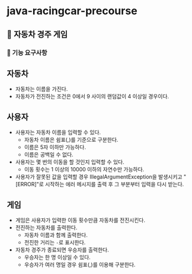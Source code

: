 # java-racingcar-precourse

## 🚗 자동차 경주 게임

### 📝 기능 요구사항

## 자동차
- 자동차는 이름을 가진다.
- 자동차가 전진하는 조건은 0에서 9 사이의 랜덤값이 4 이상일 경우이다.

## 사용자
- 사용자는 자동차 이름을 입력할 수 있다.
  - 자동차 이름은 쉼표(,)를 기준으로 구분한다.
  - 이름은 5자 이하만 가능하다.
  - 이름은 공백일 수 없다.
- 사용자는 몇 번의 이동을 할 것인지 입력할 수 있다.
  - 이동 횟수는 1 이상의 10000 이하의 자연수만 가능하다.
- 사용자가 잘못된 값을 입력할 경우 IllegalArgumentException을 발생시키고 "[ERROR]"로 시작하는 에러 메시지를 출력 후 그 부분부터 입력을 다시 받는다.

## 게임
- 게임은 사용자가 입력한 이동 횟수만큼 자동차를 전진시킨다.
- 전진하는 자동차를 출력한다.
  - 자동차 이름과 함께 출력한다.
  - 전진한 거리는 `-`로 표시한다.
- 자동차 경주가 종료되면 우승자를 출력한다.
  - 우승자는 한 명 이상일 수 있다.
  - 우승자가 여러 명일 경우 쉼표(,)를 이용해 구분한다.
